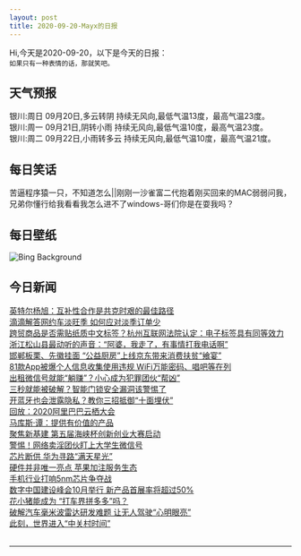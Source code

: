 ```yaml
---
layout: post
title: 2020-09-20-Mayx的日报
---
```


Hi,今天是2020-09-20，以下是今天的日报：<br><small>
如果只有一种表情的话，那就笑吧。</small><!--more-->
## 天气预报
银川:周日 09月20日,多云转阴 持续无风向,最低气温13度，最高气温23度。<br>银川:周一 09月21日,阴转小雨 持续无风向,最低气温10度，最高气温23度。<br>银川:周二 09月22日,小雨转多云 持续无风向,最低气温10度，最高气温21度。
## 每日笑话
苦逼程序猿一只，不知道怎么||刚刚一沙雀富二代抱着刚买回来的MAC弱弱问我，兄弟你懂行给我看看我怎么进不了windows-哥们你是在耍我吗？
## 每日壁纸
![Bing Background](https://cn.bing.com/th?id=OHR.PirateSails_EN-US2113873762_1920x1080.jpg&rf=LaDigue_1920x1080.jpg&pid=hp "Sailboats in Warnemünde, Germany (© Rico Ködder/Getty Images)")
## 今日新闻

[英特尔杨旭：互补性合作是共克时艰的最佳路径](http://it.people.com.cn/n1/2020/0919/c1009-31867794.html)   
[滴滴解答网约车淡旺季 如何应对淡季订单少](http://it.people.com.cn/n1/2020/0918/c1009-31867360.html)   
[跨贸商品是否需贴纸质中文标签？杭州互联网法院认定：电子标签具有同等效力](http://it.people.com.cn/n1/2020/0918/c1009-31867336.html)   
[浙江松山县最动听的声音：“阿婆，我走了，有事情打我电话啊”](http://it.people.com.cn/n1/2020/0918/c1009-31867285.html)   
[邯郸板栗、先徽挂面 “公益厨房”上线京东带来消费扶贫“飨宴”](http://it.people.com.cn/n1/2020/0918/c1009-31867273.html)   
[81款App被爆个人信息收集使用违规 WiFi万能密码、唱吧等在列](http://it.people.com.cn/n1/2020/0918/c1009-31867178.html)   
[出租微信号就能“躺赚”？小心成为犯罪团伙“帮凶”](http://it.people.com.cn/n1/2020/0918/c1009-31867092.html)   
[三秒就能被破解？智能门锁安全漏洞该警惕了](http://it.people.com.cn/n1/2020/0918/c1009-31867116.html)   
[开蓝牙也会泄露隐私？教你三招抵御“十面埋伏”](http://it.people.com.cn/n1/2020/0918/c1009-31867091.html)   
[回放：2020阿里巴巴云栖大会](http://it.people.com.cn/n1/2020/0917/c1009-31865085.html)   
[马库斯·谭：提供有价值的产品](http://it.people.com.cn/n1/2020/0918/c1009-31866162.html)   
[聚焦新基建 第五届海峡杯创新创业大赛启动](http://it.people.com.cn/n1/2020/0918/c1009-31866009.html)   
[警惕！网络卖淫团伙盯上大学生微信号](http://it.people.com.cn/n1/2020/0918/c1009-31866017.html)   
[芯片断供 华为寻路“满天星光”](http://it.people.com.cn/n1/2020/0918/c1009-31866071.html)   
[硬件并非唯一亮点 苹果加注服务生态](http://it.people.com.cn/n1/2020/0918/c1009-31866088.html)   
[手机行业打响5nm芯片争夺战](http://it.people.com.cn/n1/2020/0918/c1009-31866090.html)   
[数字中国建设峰会10月举行 新产品首展率将超过50%](http://it.people.com.cn/n1/2020/0918/c1009-31866169.html)   
[花小猪能成为 “打车界拼多多”吗？](http://it.people.com.cn/n1/2020/0918/c1009-31866092.html)   
[破解汽车毫米波雷达研发难题 让无人驾驶“心明眼亮”](http://it.people.com.cn/n1/2020/0918/c1009-31865965.html)   
[此刻，世界进入“中关村时间”](http://it.people.com.cn/n1/2020/0918/c1009-31865964.html)   
<br />

***

<small></small>
